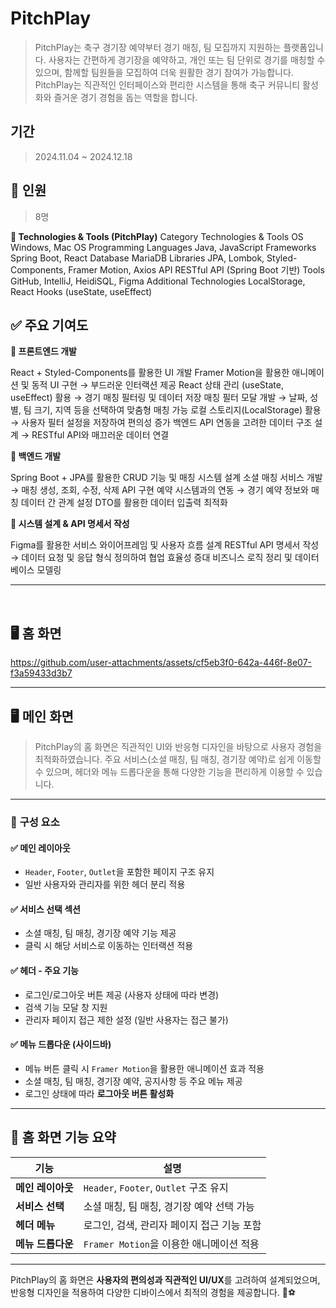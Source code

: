 #  **PitchPlay**
> PitchPlay는 축구 경기장 예약부터 경기 매칭, 팀 모집까지 지원하는 플랫폼입니다.
사용자는 간편하게 경기장을 예약하고, 개인 또는 팀 단위로 경기를 매칭할 수 있으며,
함께할 팀원들을 모집하여 더욱 원활한 경기 참여가 가능합니다.
PitchPlay는 직관적인 인터페이스와 편리한 시스템을 통해
축구 커뮤니티 활성화와 즐거운 경기 경험을 돕는 역할을 합니다.

##  **기간**
>2024.11.04 ~ 2024.12.18

## 👥 **인원**
>8명

**📌 Technologies & Tools (PitchPlay)**
Category	Technologies & Tools
OS	Windows, Mac OS
Programming Languages	Java, JavaScript
Frameworks	Spring Boot, React
Database	MariaDB
Libraries	JPA, Lombok, Styled-Components, Framer Motion, Axios
API	RESTful API (Spring Boot 기반)
Tools	GitHub, IntelliJ, HeidiSQL, Figma
Additional Technologies	LocalStorage, React Hooks (useState, useEffect)


## ✅ 주요 기여도

**📌 프론트엔드 개발**

React + Styled-Components를 활용한 UI 개발
Framer Motion을 활용한 애니메이션 및 동적 UI 구현 → 부드러운 인터랙션 제공
React 상태 관리 (useState, useEffect) 활용 → 경기 매칭 필터링 및 데이터 저장
매칭 필터 모달 개발 → 날짜, 성별, 팀 크기, 지역 등을 선택하여 맞춤형 매칭 가능
로컬 스토리지(LocalStorage) 활용 → 사용자 필터 설정을 저장하여 편의성 증가
백엔드 API 연동을 고려한 데이터 구조 설계 → RESTful API와 매끄러운 데이터 연결

**📌 백엔드 개발**

Spring Boot + JPA를 활용한 CRUD 기능 및 매칭 시스템 설계
소셜 매칭 서비스 개발 → 매칭 생성, 조회, 수정, 삭제 API 구현
예약 시스템과의 연동 → 경기 예약 정보와 매칭 데이터 간 관계 설정
DTO를 활용한 데이터 입출력 최적화

**📌 시스템 설계 & API 명세서 작성**

Figma를 활용한 서비스 와이어프레임 및 사용자 흐름 설계
RESTful API 명세서 작성 → 데이터 요청 및 응답 형식 정의하여 협업 효율성 증대
비즈니스 로직 정리 및 데이터베이스 모델링

---

<br>

## 🖥️ **홈 화면**




https://github.com/user-attachments/assets/cf5eb3f0-642a-446f-8e07-f3a59433d3b7



---

## 🖥️ **메인 화면**

>PitchPlay의 홈 화면은 직관적인 UI와 반응형 디자인을 바탕으로 사용자 경험을 최적화하였습니다. 
주요 서비스(소셜 매칭, 팀 매칭, 경기장 예약)로 쉽게 이동할 수 있으며, 
헤더와 메뉴 드롭다운을 통해 다양한 기능을 편리하게 이용할 수 있습니다.

---

### 🔹 **구성 요소**
#### ✅ **메인 레이아웃**
- `Header`, `Footer`, `Outlet`을 포함한 페이지 구조 유지
- 일반 사용자와 관리자를 위한 헤더 분리 적용

#### ✅ **서비스 선택 섹션**
- 소셜 매칭, 팀 매칭, 경기장 예약 기능 제공
- 클릭 시 해당 서비스로 이동하는 인터랙션 적용

#### ✅ **헤더 - 주요 기능**
- 로그인/로그아웃 버튼 제공 (사용자 상태에 따라 변경)
- 검색 기능 모달 창 지원
- 관리자 페이지 접근 제한 설정 (일반 사용자는 접근 불가)

#### ✅ **메뉴 드롭다운 (사이드바)**
- 메뉴 버튼 클릭 시 `Framer Motion`을 활용한 애니메이션 효과 적용
- 소셜 매칭, 팀 매칭, 경기장 예약, 공지사항 등 주요 메뉴 제공
- 로그인 상태에 따라 **로그아웃 버튼 활성화**

---

## 📌 **홈 화면 기능 요약**

| **기능** | **설명** |
|----------|--------------------------------|
| **메인 레이아웃** | `Header`, `Footer`, `Outlet` 구조 유지 |
| **서비스 선택** | 소셜 매칭, 팀 매칭, 경기장 예약 선택 가능 |
| **헤더 메뉴** | 로그인, 검색, 관리자 페이지 접근 기능 포함 |
| **메뉴 드롭다운** | `Framer Motion`을 이용한 애니메이션 적용 |

---

PitchPlay의 홈 화면은 **사용자의 편의성과 직관적인 UI/UX**를 고려하여 설계되었으며, 
반응형 디자인을 적용하여 다양한 디바이스에서 최적의 경험을 제공합니다. 🚀⚽

